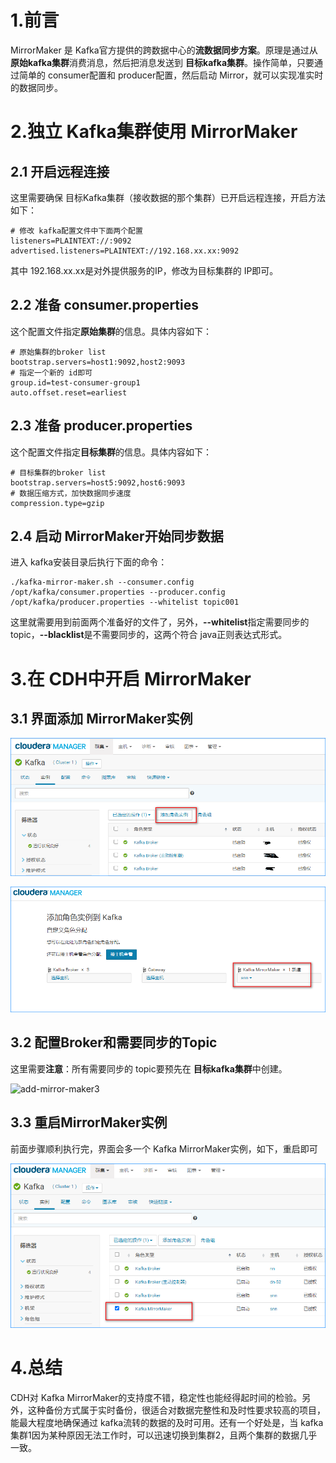 # 1.前言

MirrorMaker 是 Kafka官方提供的跨数据中心的**流数据同步方案**。原理是通过从 **原始kafka集群**消费消息，然后把消息发送到 **目标kafka集群**。操作简单，只要通过简单的 consumer配置和 producer配置，然后启动 Mirror，就可以实现准实时的数据同步。

# 2.独立 Kafka集群使用 MirrorMaker

## 2.1 开启远程连接

这里需要确保 目标Kafka集群（接收数据的那个集群）已开启远程连接，开启方法如下：

```properties
# 修改 kafka配置文件中下面两个配置
listeners=PLAINTEXT://:9092
advertised.listeners=PLAINTEXT://192.168.xx.xx:9092
```

其中 192.168.xx.xx是对外提供服务的IP，修改为目标集群的 IP即可。

## 2.2 准备 consumer.properties

这个配置文件指定**原始集群**的信息。具体内容如下：

```properties
# 原始集群的broker list
bootstrap.servers=host1:9092,host2:9093 
# 指定一个新的 id即可
group.id=test-consumer-group1
auto.offset.reset=earliest
```

## 2.3 准备 producer.properties

这个配置文件指定**目标集群**的信息。具体内容如下：

```properties
# 目标集群的broker list
bootstrap.servers=host5:9092,host6:9093
# 数据压缩方式，加快数据同步速度
compression.type=gzip 
```

## 2.4 启动 MirrorMaker开始同步数据

进入 kafka安装目录后执行下面的命令：

```shell
./kafka-mirror-maker.sh --consumer.config /opt/kafka/consumer.properties --producer.config /opt/kafka/producer.properties --whitelist topic001
```

这里就需要用到前面两个准备好的文件了，另外，**--whitelist**指定需要同步的 topic，**--blacklist**是不需要同步的，这两个符合 java正则表达式形式。

# 3.在 CDH中开启 MirrorMaker

## 3.1 界面添加 MirrorMaker实例

![add-mirror-maker1](./images/add-mirror-maker1.png)

![add-mirror-maker2](./images/add-mirror-maker2.png)

## 3.2 配置Broker和需要同步的Topic

这里需要**注意**：所有需要同步的 topic要预先在 **目标kafka集群**中创建。

![add-mirror-maker3](Y:\code\docs\blogs\bigdata\images\add-mirror-maker3.png)

## 3.3 重启MirrorMaker实例

前面步骤顺利执行完，界面会多一个 Kafka MirrorMaker实例，如下，重启即可

![kmm](./images/kmm.png)

# 4.总结

CDH对 Kafka MirrorMaker的支持度不错，稳定性也能经得起时间的检验。另外，这种备份方式属于实时备份，很适合对数据完整性和及时性要求较高的项目，能最大程度地确保通过 kafka流转的数据的及时可用。还有一个好处是，当 kafka集群1因为某种原因无法工作时，可以迅速切换到集群2，且两个集群的数据几乎一致。

